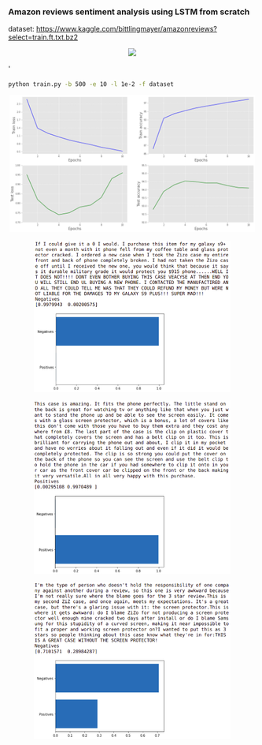 ### Amazon reviews sentiment analysis using LSTM from scratch

dataset: https://www.kaggle.com/bittlingmayer/amazonreviews?select=train.ft.txt.bz2
<p align="center">
<img src="https://colah.github.io/posts/2015-08-Understanding-LSTMs/img/LSTM3-chain.png" width="400"/>
</p>'

```bash
python train.py -b 500 -e 10 -l 1e-2 -f dataset
```

<p align="center">
<img src="./img/Training_result.png" width="500"/>
</p>

<p align="center">
<img src="./img/possitive.png" width="400"/>
</p>

<p align="center">
<img src="./img/negative.png" width="400"/>
</p>

<p align="center">
<img src="./img/fake_possitive.png" width="400"/>
</p>
